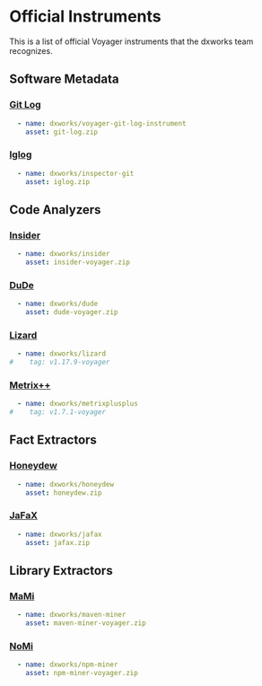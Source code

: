 # Official Instruments
This is a list of official Voyager instruments that the dxworks team recognizes.
## Software Metadata
### [Git Log](https://github.com/dxworks/voyager-git-log-instrument)
```yaml
  - name: dxworks/voyager-git-log-instrument
    asset: git-log.zip
```
### [Iglog](https://github.com/dxworks/inspector-git)
```yaml
  - name: dxworks/inspector-git
    asset: iglog.zip
```

## Code Analyzers
### [Insider](https://github.com/dxworks/insider)
```yaml
  - name: dxworks/insider
    asset: insider-voyager.zip
```

### [DuDe](https://github.com/dxworks/dude)
```yaml
  - name: dxworks/dude
    asset: dude-voyager.zip
```

### [Lizard](https://github.com/dxworks/lizard)
```yaml
  - name: dxworks/lizard
#    tag: v1.17.9-voyager
```

### [Metrix++](https://github.com/dxworks/metrixplusplus)
```yaml
  - name: dxworks/metrixplusplus
#    tag: v1.7.1-voyager
```

## Fact Extractors
### [Honeydew](https://github.com/dxworks/honeydew)
```yaml
  - name: dxworks/honeydew
    asset: honeydew.zip
```

### [JaFaX](https://github.com/dxworks/jafax)
```yaml
  - name: dxworks/jafax
    asset: jafax.zip
```

## Library Extractors
### [MaMi](https://github.com/dxworks/maven-miner)
```yaml
  - name: dxworks/maven-miner
    asset: maven-miner-voyager.zip
```

### [NoMi](https://github.com/dxworks/npm-miner)
```yaml
  - name: dxworks/npm-miner
    asset: npm-miner-voyager.zip
```
